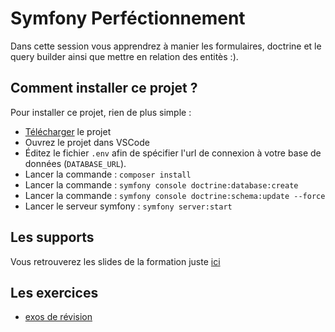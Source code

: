# Symfony Perféctionnement

Dans cette session vous apprendrez à manier les formulaires,
doctrine et le query builder ainsi que mettre en relation
des entitès :).

## Comment installer ce projet ?

Pour installer ce projet, rien de plus simple :

- [Télécharger](https://github.com/Djeg/formation-symfony/archive/refs/heads/session/11-04-22.15-04-22.zip) le projet
- Ouvrez le projet dans VSCode
- Éditez le fichier `.env` afin de spécifier l'url de connexion à votre base de données (`DATABASE_URL`).
- Lancer la commande : `composer install`
- Lancer la commande : `symfony console doctrine:database:create`
- Lancer la commande : `symfony console doctrine:schema:update --force`
- Lancer le serveur symfony : `symfony server:start`

## Les supports

Vous retrouverez les slides de la formation juste [ici](https://slides.com/davidjegat-1/sf5-training-foundation/fullscreen)

## Les exercices

- [exos de révision](./doc/exos-revision.md)
